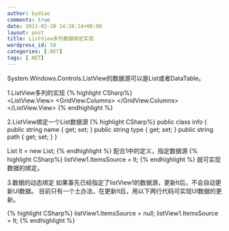 ```yaml
---
author: bydiao
comments: true
date: 2013-02-20 14:28:14+00:00
layout: post
title: ListView多列数据绑定实现
wordpress_id: 58
categories: [.NET]
tags: [.NET]
---
```


System.Windows.Controls.ListView的数据源可以是List或者DataTable。

1.ListView多列的实现
{% highlight CSharp%}  
<ListView Height="216" HorizontalAlignment="Left" Margin="198,0,0,0" Name="listView1" VerticalAlignment="Top" Width="425">
        <ListView.View>
            <GridView>
                <GridView.Columns>
                    <GridViewColumn Header="name" Width="200" DisplayMemberBinding="{Binding Path=name}"/>
                    <GridViewColumn Header="type" Width="110" DisplayMemberBinding="{Binding Path=type}"/>
                    <GridViewColumn Header="path" Width="110" DisplayMemberBinding="{Binding Path=path}"/>
                </GridView.Columns>
            </GridView>
        </ListView.View>
    </ListView>
{% endhighlight %}

2.ListView绑定一个List数据源
{% highlight CSharp%} 
public class info
{
    public string name { get; set; }
    public string type { get; set; }
    public string path { get; set; }
}

List<info> lt = new List<info>;
{% endhighlight %}
配合1中的定义，指定数据源
{% highlight CSharp%} 
listView1.ItemsSource = lt;
{% endhighlight %}
就可实现数据的绑定。

3.数据的动态绑定
如果事先已经指定了listView1的数据源，更新lt后，不会自动更新UI数据。
目前只有一个土办法，在更新lt后，用以下两行代码可实现UI数据的更新。

{% highlight CSharp%} 
listView1.ItemsSource = null;
listView1.ItemsSource = lt;
{% endhighlight %}
